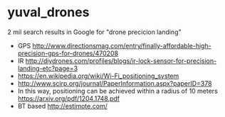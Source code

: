 # yuval_drones


2 mil search results in Google for "drone precicion landing" 

*  GPS http://www.directionsmag.com/entry/finally-affordable-high-precision-gps-for-drones/470208  
*  IR http://diydrones.com/profiles/blogs/ir-lock-sensor-for-precision-landing-etc?page=3
*  https://en.wikipedia.org/wiki/Wi-Fi_positioning_system
*  http://www.scirp.org/journal/PaperInformation.aspx?paperID=378
*  In this way, positioning can be achieved within a radius of 10 meters https://arxiv.org/pdf/1204.1748.pdf
*  BT based http://estimote.com/
